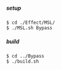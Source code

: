 ##### setup

```
$ cd ./Effect/MSL/
$ ./MSL.sh Bypass
```

##### build
```
$ cd ../Bypass
$ ./build.sh
```
